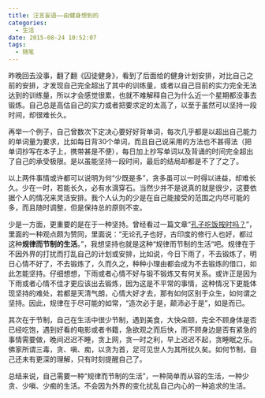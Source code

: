```yaml
---
title: 汪言妄语——由健身想到的
categories:
  - 生活
date: 2015-08-24 10:52:07
tags:
  - 随笔
---
```


昨晚回去没事，翻了翻《囚徒健身》，看到了后面给的健身计划安排，对比自己之前的安排，才发现自己完全超出了其中的训练量，或者以自己目前的实力完全无法达到的训练量，所以才会感觉很累，也就不难解释自己为什么近一个星期都没事去锻炼。自己总是高估自己的实力或者把要求定的太高了，以至于虽然可以坚持一段时间，却很难长久。

<!-- more -->

再举一个例子，自己曾数次下定决心要好好背单词，每次几乎都是以超出自己能力的单词量为要求，比如每日背30个单词，而且自己说采用的方法也不甚得法（把单词抄写在本子上，携带甚是不便），每日加上抄写单词以及背诵的时间完全超出了自己的承受极限。是以虽能坚持一段时间，最后的结局却都是不了了之了。

以上两件事情或许都可以说明为何“少既是多”，贪多虽可以一时得以进益，却难长久。少在一时，若能长久，必有水滴穿石。当然少并不是说真的就是很少，这要依据个人的情况来灵活安排。我个人认为的少是在自己能接受的范围之内尽可能的多，而且随时调整，但是保持总的原则不变。

少是一方面，更重要的是在于一种坚持。曾经看过一篇文章“[孔子吃饭按时吗？](http://www.douban.com/note/493864313/)”，里面的一种观点颇为赞同，里面说：“无论孔子也好，古印度的修行人也好，都过这种**规律而节制的生活**。”，我想坚持也就是这种“规律而节制的生活“吧。规律在于不因外界的打扰而打乱自己的计划或安排，比如说，今日下雨了，不去锻炼了，明日心情不好了，不去锻炼了，久而久之，种种小理由都会成为不去锻炼的借口，如此怎能坚持。仔细想想，下雨或者心情不好与锻不锻炼又有何关系。或许正是因为下雨或者心情不佳才更应该出去锻炼，因为这是不平常的事情，这种情况下更能体现坚持的难处，若都是天清气朗，心情大好才去，那有如何区别于众生，如何谓之坚持。因此，规律在于尽可能的如常，“造次必于是，颠沛必于是”，如是而已。

其次在于节制，自己在生活中很少节制，遇到美食，大快朵颐，完全不顾身体是否已经吃饱，遇到好看的电影或者书籍，急欲观之而后快，而不顾身边是否有紧急的事情需要做，晚间迟迟不睡，贪上网，贪一时之利，早上迟迟不起，贪睡眠之乐。佛家所谓三毒，贪、嗔、痴，以贪为首，足可见世人为其所扰久矣。如何节制，自己还未有更深的理解，只有时刻提醒自己了。

总结来说，自己需要一种“规律而节制的生活”，一种简单而从容的生活，一种少贪、少嗔、少痴的生活。不会因为外界的变化扰乱自己内心的一种追求的生活。
